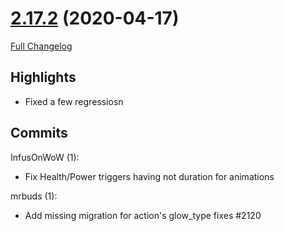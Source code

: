 # [2.17.2](https://github.com/WeakAuras/WeakAuras2/tree/2.17.2) (2020-04-17)

[Full Changelog](https://github.com/WeakAuras/WeakAuras2/compare/2.17.1...2.17.2)

## Highlights

 - Fixed a few regressiosn 

## Commits

InfusOnWoW (1):

- Fix Health/Power triggers having not duration for animations

mrbuds (1):

- Add missing migration for action's glow_type fixes #2120

